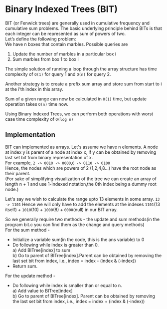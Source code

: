 # Binary Indexed Trees (BIT)

BIT (or Fenwick trees) are generally used in cumulative frequency and cumulative sum problems.
The basic underlying principle behind BITs is that each integer can be represented as sum of powers of two.  
Let’s define the following problem:  
We have n boxes that contain marbles. Possible queries are

1. Update the number of marbles in a particular box i
2. Sum marbles from box 1 to box i

The simple solution of running a loop through the array structure has time complexity of `O(1)` for query 1 and `O(n)` for query 2.

Another strategy is to create a prefix sum array and store sum from start to i at the i’th index in this array.

Sum of a given range can now be calculated in `O(1)` time, but update operation takes `O(n)` time now.

Using Binary Indexed Trees, we can perform both operations with worst case time complexity of `O(log n)`

## Implementation
BIT can implemented as arrays. Let's assume we have n elements. A node at index y is parent of a node at index x, if y can be obtained by removing last set bit from binary representation of x.   
For example, `2 -> 0010 -> 0000`,`6 -> 0110 -> 0100`  
Hence, the nodes which are powers of 2 (1,2,4,8...) have the root node as their parent.  
(For sake of simplifying visualization of the tree we can create an array of length n + 1 and use 1-indexed notation,the 0th index being a dummy root node.)  

Let's say we wish to calculate the range upto 13 elements in some array.
`13 -> 1101` Hence we will only have to add the elements at the indexes `1101`(13 itself) + `1010`(10) + `1000`(8) + `0000`(null) in our BIT array.

So we generally require two methods - the update and sum methods(in the program bit.c you can find them as the change and query methods)  
For the sum method -
* Initialize a variable sum(in the code, this is the ans variable) to 0
* Do following while index is greater than 0.  
  a) Add BITree[index] to sum  
  b) Go to parent of BITree[index].Parent can be obtained by removing
     the last set bit from index, i.e., index = index - (index & (-index))
* Return sum.

For the update method - 
* Do following while index is smaller than or equal to n.  
 a) Add value to BITree[index]  
 b) Go to parent of BITree[index].  Parent can be obtained by removing
     the last set bit from index, i.e., index = index + (index & (-index))
